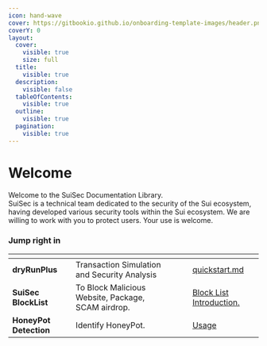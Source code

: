 ```yaml
---
icon: hand-wave
cover: https://gitbookio.github.io/onboarding-template-images/header.png
coverY: 0
layout:
  cover:
    visible: true
    size: full
  title:
    visible: true
  description:
    visible: false
  tableOfContents:
    visible: true
  outline:
    visible: true
  pagination:
    visible: true
---
```


# Welcome

Welcome to the SuiSec Documentation Library.  
SuiSec is a technical team dedicated to the security of the Sui ecosystem, having developed various security tools within the Sui ecosystem. We are willing to work with you to protect users. Your use is welcome.

### Jump right in

<table data-view="cards"><thead><tr><th></th><th></th><th data-hidden data-card-cover data-type="files"></th><th data-hidden></th><th data-hidden data-card-target data-type="content-ref"></th></tr></thead><tbody><tr><td><strong>dryRunPlus</strong></td><td>Transaction Simulation and Security Analysis</td><td></td><td></td><td><a href="./dryRunPlus/quickstart.md">quickstart.md</a></td></tr><tr><td><strong>SuiSec BlockList</strong></td><td>To Block Malicious Website, Package, SCAM airdrop.</td><td></td><td></td><td><a href="./SuiSecBlockList/introduction.md">Block List Introduction.</a></td></tr><tr><td><strong>HoneyPot Detection</strong></td><td>Identify HoneyPot.</td><td></td><td></td><td><a href="./HoneyPotDetection/introduction.md">Usage</a></td></tr></tbody></table>
